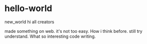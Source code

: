 # hello-world
new_world
hi all creators

made something on web. it's not too easy. How i think before.
still try understand. What so interesting code writing.
